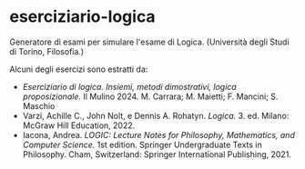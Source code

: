 # eserciziario-logica
Generatore di esami per simulare l'esame di Logica. (Università degli Studi di Torino, Filosofia.)

Alcuni degli esercizi sono estratti da:
- _Eserciziario di logica. Insiemi, metodi dimostrativi, logica proposizionale._ Il Mulino 2024. M. Carrara; M. Maietti; F. Mancini; S. Maschio
- Varzi, Achille C., John Nolt, e Dennis A. Rohatyn. _Logica._ 3. ed. Milano: McGraw Hill Education, 2022.
- Iacona, Andrea. _LOGIC: Lecture Notes for Philosophy, Mathematics, and Computer Science._ 1st edition. Springer Undergraduate Texts in Philosophy. Cham, Switzerland: Springer International Publishing, 2021.


